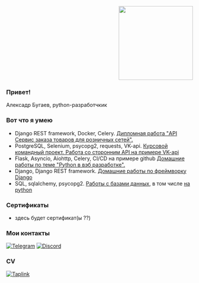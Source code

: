 <div id="header" align="right">
  <img src="https://media.giphy.com/media/coxQHKASG60HrHtvkt/giphy.gif" width="200"/>
</div>

### Привет!
Алексадр Бугаев, python-разработчкик

### Вот что я умею
- Django REST framework, Docker, Celery.  [Дипломная работа "API Сервис заказа товаров для розничных сетей".](https://github.com/BugaevAV/python-final-diplom)
- PostgreSQL, Selenium, psycopg2, requests, VK-api. [Курсовой командный проект. Работа со сторонним API на примере VK-api](https://github.com/Netology-Team-5/VKinder)
- Flask, Asyncio, Aiohttp, Celery, CI/CD на примере github [Домашние работы по теме "Python в вэб разработке".](https://github.com/BugaevAV/py-homeworks-web/tree/new)
- Django, Django REST framework. [Домашние работы по фреймворку Django](https://github.com/BugaevAV/dj-project/tree/video)
- SQL, sqlalchemy, psycopg2. [Работы с базами данных](https://github.com/BugaevAV/py-homeworks-db/tree/video), в том числе [на python](https://github.com/BugaevAV/py-homeworks-db/tree/SQLPY-76)

### Сертификаты
- здесь будет сертификат(ы ??)

### Мои контакты
[![Telegram](https://img.shields.io/badge/-Telegram-090909?style=for-the-badge&logo=telegram&logoColor=27A0D9)](https://t.me/BugaevAV)
[![Discord](https://img.shields.io/badge/-Discord-090909?style=for-the-badge&logo=discord&logoColor=27A0D9)](https://discordapp.com/users/988721542051532870/)

### CV
[![Taplink](https://img.shields.io/badge/-Taplink-090909?style=for-the-badge&logoColor=27A0D9)](https://taplink.cc/avbugaev)
